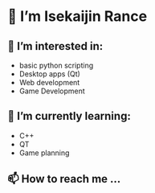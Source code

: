 # 👋 I’m Isekaijin Rance
## 👀 I’m interested in: 
- basic python scripting
- Desktop apps (Qt)
- Web development
- Game Development
## 🌱 I’m currently learning:
- C++
- QT 
- Game planning
## 📫 How to reach me ...

<!---
IsekaijinRance/IsekaijinRance is a ✨ special ✨ repository because its `README.md` (this file) appears on your GitHub profile.
You can click the Preview link to take a look at your changes.
--->
